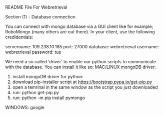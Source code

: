 README File For Webretrieval

Section (1) - Database connection

You can connect with mongo database via a GUI client like for example; RoboMongo (many others are out there). In your client, use the following credidentials:

servername:  109.238.10.185
port:        27000
database:    webretrieval
username:    webretrieval
password:    tue


We need a so called ‘driver’ to enable our python scripts to communicate with the database. You can install it like so:
MAC/LINUX mongoDB driver:

1.  install mongoDB driver for python:
2.  download pip-installer script at https://bootstrap.pypa.io/get-pip.py
3.  open a temrinal in the same window as the script you just downloaded
4.  run:    python get-pip.py
5.  run:    python -m pip install pymongo

WINDOWS:
google

